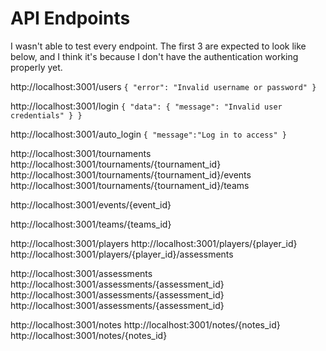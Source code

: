 # API Endpoints

I wasn't able to test every endpoint. The first 3 are expected to look like below, and I think it's because I don't have the authentication working properly yet.

http://localhost:3001/users
`{
    "error": "Invalid username or password"
}`

http://localhost:3001/login
`{
    "data": {
        "message": "Invalid user credentials"
    }
}`

http://localhost:3001/auto_login
`{
  "message":"Log in to access"
}`

http://localhost:3001/tournaments
http://localhost:3001/tournaments/{tournament_id}
http://localhost:3001/tournaments/{tournament_id}/events
http://localhost:3001/tournaments/{tournament_id}/teams

http://localhost:3001/events/{event_id}

http://localhost:3001/teams/{teams_id}

http://localhost:3001/players
http://localhost:3001/players/{player_id}
http://localhost:3001/players/{player_id}/assessments

http://localhost:3001/assessments
http://localhost:3001/assessments/{assessment_id}
http://localhost:3001/assessments/{assessment_id}
http://localhost:3001/assessments/{assessment_id}

http://localhost:3001/notes
http://localhost:3001/notes/{notes_id}
http://localhost:3001/notes/{notes_id}
